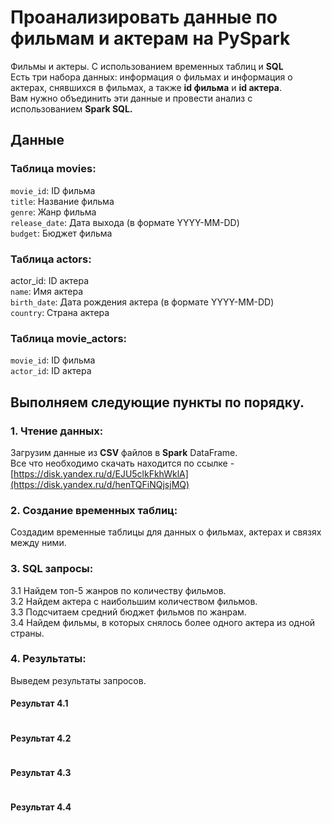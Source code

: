 # Проанализировать данные по фильмам и актерам на PySpark

Фильмы и актеры. С использованием временных таблиц и **SQL**<br>
Есть три набора данных: информация о фильмах и информация о актерах, снявшихся в фильмах, а также **id фильма** и **id актера**. <br>
Вам нужно объединить эти данные и провести анализ с использованием **Spark SQL.** <br>

## Данные
### Таблица movies:

`movie_id`: ID фильма <br>
`title`: Название фильма <br>
`genre`: Жанр фильма <br>
`release_date`: Дата выхода (в формате YYYY-MM-DD) <br>
`budget`: Бюджет фильма <br>

### Таблица actors:

actor_id: ID актера <br>
`name`: Имя актера <br>
`birth_date`: Дата рождения актера (в формате YYYY-MM-DD) <br>
`country`: Страна актера <br>

### Таблица movie_actors:

`movie_id`: ID фильма <br>
`actor_id`: ID актера <br>

## Выполняем следующие пункты по порядку.

### 1. Чтение данных:

Загрузим данные из **CSV** файлов в **Spark** DataFrame. <br>
Все что необходимо скачать находится по ссылке - [https://disk.yandex.ru/d/EJU5clkFkhWklA](https://disk.yandex.ru/d/henTQFiNQjsjMQ) 

### 2. Создание временных таблиц:

Создадим временные таблицы для данных о фильмах, актерах и связях между ними.

### 3. SQL запросы:

3.1 Найдем топ-5 жанров по количеству фильмов. <br>
3.2 Найдем актера с наибольшим количеством фильмов. <br>
3.3 Подсчитаем средний бюджет фильмов по жанрам. <br>
3.4 Найдем фильмы, в которых снялось более одного актера из одной страны. 

### 4. Результаты:

Выведем результаты запросов.
#### Результат 4.1
```
```
#### Результат 4.2
```
```
#### Результат 4.3
```
```
#### Результат 4.4
```
```
